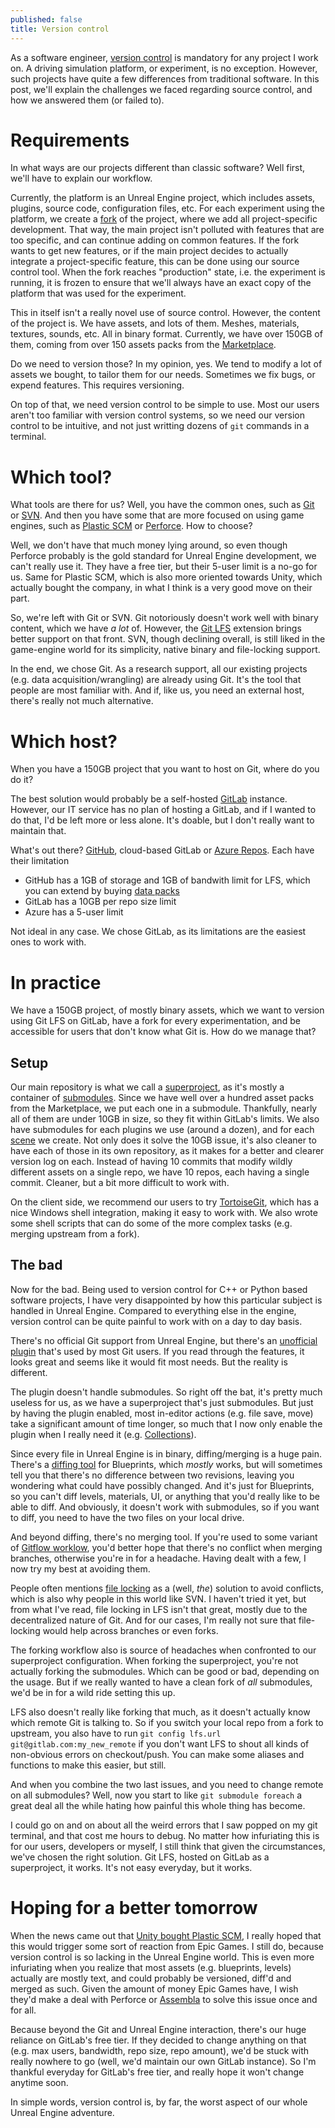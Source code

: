 ```yaml
---
published: false
title: Version control
---
```

As a software engineer, [version control](https://en.wikipedia.org/wiki/Version_control) is mandatory for any project I work on. A driving simulation platform, or experiment, is no exception. However, such projects have quite a few differences from traditional software. In this post, we'll explain the challenges we faced regarding source control, and how we answered them (or failed to).

# Requirements

In what ways are our projects different than classic software? Well first, we'll have to explain our workflow.

Currently, the platform is an Unreal Engine project, which includes assets, plugins, source code, configuration files, etc. For each experiment using the platform, we create a [fork](https://en.wikipedia.org/wiki/Fork_(software_development)) of the project, where we add all project-specific development. That way, the main project isn't polluted with features that are too specific, and can continue adding on common features. If the fork wants to get new features, or if the main project decides to actually integrate a project-specific feature, this can be done using our source control tool. When the fork reaches "production" state, i.e. the experiment is running, it is frozen to ensure that we'll always have an exact copy of the platform that was used for the experiment.

This in itself isn't a really novel use of source control. However, the content of the project is. We have assets, and lots of them. Meshes, materials, textures, sounds, etc. All in binary format. Currently, we have over 150GB of them, coming from over 150 assets packs from the [Marketplace](https://www.unrealengine.com/marketplace/en-US/store).

Do we need to version those? In my opinion, yes. We tend to modify a lot of assets we bought, to tailor them for our needs. Sometimes we fix bugs, or expend features. This requires versioning.

On top of that, we need version control to be simple to use. Most our users aren't too familiar with version control systems, so we need our version control to be intuitive, and not just writting dozens of `git` commands in a terminal.

# Which tool?

What tools are there for us? Well, you have the common ones, such as [Git](https://en.wikipedia.org/wiki/Git) or [SVN](https://en.wikipedia.org/wiki/Apache_Subversion). And then you have some that are more focused on using game engines, such as [Plastic SCM](https://en.wikipedia.org/wiki/Plastic_SCM) or [Perforce](https://en.wikipedia.org/wiki/Perforce). How to choose?

Well, we don't have that much money lying around, so even though Perforce probably is the gold standard for Unreal Engine development, we can't really use it. They have a free tier, but their 5-user limit is a no-go for us. Same for Plastic SCM, which is also more oriented towards Unity, which actually bought the company, in what I think is a very good move on their part.

So, we're left with Git or SVN. Git notoriously doesn't work well with binary content, which we have *a lot* of. However, the [Git LFS](https://git-lfs.github.com/) extension brings better support on that front. SVN, though declining overall, is still liked in the game-engine world for its simplicity, native binary and file-locking support.

In the end, we chose Git. As a research support, all our existing projects (e.g. data acquisition/wrangling) are already using Git. It's the tool that people are most familiar with. And if, like us, you need an external host, there's really not much alternative.

# Which host?

When you have a 150GB project that you want to host on Git, where do you do it?

The best solution would probably be a self-hosted [GitLab](https://gitlab.com/) instance. However, our IT service has no plan of hosting a GitLab, and if I wanted to do that, I'd be left more or less alone. It's doable, but I don't really want to maintain that.

What's out there? [GitHub](https://github.com/), cloud-based GitLab or [Azure Repos](https://azure.microsoft.com/en-us/services/devops/repos/). Each have their limitation

* GitHub has a 1GB of storage and 1GB of bandwith limit for LFS, which you can extend by buying [data packs](https://docs.github.com/en/github/setting-up-and-managing-billing-and-payments-on-github/upgrading-git-large-file-storage#purchasing-additional-storage-and-bandwidth-for-an-organization)
* GitLab has a 10GB per repo size limit
* Azure has a 5-user limit

Not ideal in any case. We chose GitLab, as its limitations are the easiest ones to work with.

# In practice

We have a 150GB project, of mostly binary assets, which we want to version using Git LFS on GitLab, have a fork for every experimentation, and be accessible for users that don't know what Git is. How do we manage that?

## Setup

Our main repository is what we call a [superproject](https://en.wikibooks.org/wiki/Git/Submodules_and_Superprojects), as it's mostly a container of [submodules](https://git-scm.com/book/en/v2/Git-Tools-Submodules). Since we have well over a hundred asset packs from the Marketplace, we put each one in a submodule. Thankfully, nearly all of them are under 10GB in size, so they fit within GitLab's limits. We also have submodules for each plugins we use (around a dozen), and for each [scene](/making-a-scene) we create. Not only does it solve the 10GB issue, it's also cleaner to have each of those in its own repository, as it makes for a better and clearer version log on each. Instead of having 10 commits that modify wildly different assets on a single repo, we have 10 repos, each having a single commit. Cleaner, but a bit more difficult to work with.

On the client side, we recommend our users to try [TortoiseGit](https://tortoisegit.org/), which has a nice Windows shell integration, making it easy to work with. We also wrote some shell scripts that can do some of the more complex tasks (e.g. merging upstream from a fork).

## The bad

Now for the bad. Being used to version control for C++ or Python based software projects, I have very disappointed by how this particular subject is handled in Unreal Engine. Compared to everything else in the engine, version control can be quite painful to work with on a day to day basis.

There's no official Git support from Unreal Engine, but there's an [unofficial plugin](https://github.com/SRombauts/UE4GitPlugin) that's used by most Git users. If you read through the features, it looks great and seems like it would fit most needs. But the reality is different.

The plugin doesn't handle submodules. So right off the bat, it's pretty much useless for us, as we have a superproject that's just submodules. But just by having the plugin enabled, most in-editor actions (e.g. file save, move) take a significant amount of time longer, so much that I now only enable the plugin when  I really need it (e.g. [Collections](https://docs.unrealengine.com/en-US/Basics/ContentBrowser/UserGuide/Collections/index.html)).

Since every file in Unreal Engine is in binary, diffing/merging is a huge pain. There's a [diffing tool](https://www.unrealengine.com/en-US/blog/diffing-blueprints?sessionInvalidated=true) for Blueprints, which *mostly* works, but will sometimes tell you that there's no difference between two revisions, leaving you wondering what could have possibly changed. And it's just for Blueprints, so you can't diff levels, materials, UI, or anything that you'd really like to be able to diff. And obviously, it doesn't work with submodules, so if you want to diff, you need to have the two files on your local drive.

And beyond diffing, there's no merging tool. If you're used to some variant of [Gitflow worklow](https://www.atlassian.com/git/tutorials/comparing-workflows/gitflow-workflow), you'd better hope that there's no conflict when merging branches, otherwise you're in for a headache. Having dealt with a few, I now try my best at avoiding them.

People often mentions [file locking](https://github.com/git-lfs/git-lfs/wiki/File-Locking) as a (well, *the*) solution to avoid conflicts, which is also why people in this world like SVN. I haven't tried it yet, but from what I've read, file locking in LFS isn't that great, mostly due to the decentralized nature of Git. And for our cases, I'm really not sure that file-locking would help across branches or even forks.

The forking workflow also is source of headaches when confronted to our superproject configuration. When forking the superproject, you're not actually forking the submodules. Which can be good or bad, depending on the usage. But if we really wanted to have a clean fork of *all* submodules, we'd be in for a wild ride setting this up.

LFS also doesn't really like forking that much, as it doesn't actually know which remote Git is talking to. So if you switch your local repo from a fork to upstream, you also have to run `git config lfs.url git@gitlab.com:my_new_remote` if you don't want LFS to shout all kinds of non-obvious errors on checkout/push. You can make some aliases and functions to make this easier, but still.

And when you combine the two last issues, and you need to change remote on all submodules? Well, now you start to like `git submodule foreach` a great deal all the while hating how painful this whole thing has become.

I could go on and on about all the weird errors that I saw popped on my git terminal, and that cost me hours to debug. No matter how infuriating this is for our users, developers or myself, I still think that given the circumstances, we've chosen the right solution. Git LFS, hosted on GitLab as a superproject, it works. It's not easy everyday, but it works.

# Hoping for a better tomorrow

When the news came out that [Unity bought Plastic SCM](https://blogs.unity3d.com/2020/08/13/codice-software-joins-unity-technologies-to-bring-version-control-to-real-time-3d-workflows/), I really hoped that this would trigger some sort of reaction from Epic Games. I still do, because version control is so lacking in the Unreal Engine world. This is even more infuriating when you realize that most assets (e.g. blueprints, levels) actually are mostly text, and could probably be versioned, diff'd and merged as such. Given the amount of money Epic Games have, I wish they'd make a deal with Perforce or [Assembla](https://www.assembla.com/perforce) to solve this issue once and for all.

Because beyond the Git and Unreal Engine interaction, there's our huge reliance on GitLab's free tier. If they decided to change anything on that (e.g. max users, bandwidth, repo size, repo amount), we'd be stuck with really nowhere to go (well, we'd maintain our own GitLab instance). So I'm thankful everyday for GitLab's free tier, and really hope it won't change anytime soon.

In simple words, version control is, by far, the worst aspect of our whole Unreal Engine adventure.
